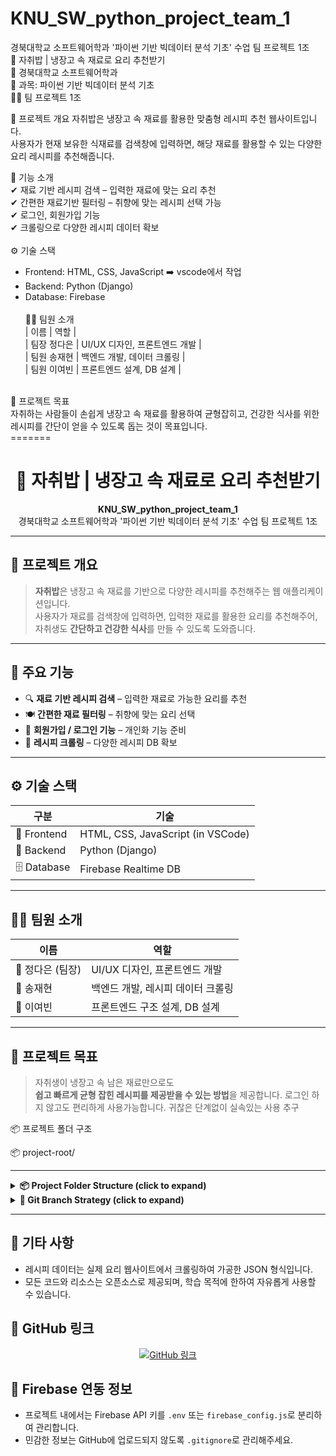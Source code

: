 
# KNU_SW_python_project_team_1
경북대학교 소프트웨어학과 '파이썬 기반 빅데이터 분석 기초' 수업 팀 프로젝트 1조<br>
🍚 자취밥 | 냉장고 속 재료로 요리 추천받기<br>
🏫 경북대학교 소프트웨어학과<br>
📌 과목: 파이썬 기반 빅데이터 분석 기초<br>
🧑‍🍳 팀 프로젝트 1조

📌 프로젝트 개요
자취밥은 냉장고 속 재료를 활용한 맞춤형 레시피 추천 웹사이트입니다.<br>
사용자가 현재 보유한 식재료를 검색창에 입력하면, 해당 재료를 활용할 수 있는 다양한 요리 레시피를 추천해줍니다.<br>

🎯 기능 소개<br>
✔ 재료 기반 레시피 검색 – 입력한 재료에 맞는 요리 추천<br>
✔ 간편한 재료기반 필터링 – 취향에 맞는 레시피 선택 가능<br>
✔ 로그인, 회원가입 기능<br>
✔ 크롤링으로 다양한 레시피 데이터 확보<br>
<br>
⚙️ 기술 스택<br>
- Frontend: HTML, CSS, JavaScript ➡️ vscode에서 작업<br>
- Backend: Python (Django)<br>
- Database: Firebase<br>
  <br>
👨‍💻 팀원 소개<br>
| 이름 | 역할 | <br>
| 팀장 정다은 | UI/UX 디자인, 프론트엔드 개발 | <br>
| 팀원 송재현 | 백엔드 개발, 데이터 크롤링 | <br>
| 팀원 이여빈 | 프론트엔드 설계, DB 설계 | <br>
<br>
🚀 프로젝트 목표<br>
자취하는 사람들이 손쉽게 냉장고 속 재료를 활용하여 균형잡히고, 건강한 식사를 위한 레시피를 간단이 얻을 수 있도록 돕는 것이 목표입니다.<br>
=======
<h1 align="center">🍚 자취밥 | 냉장고 속 재료로 요리 추천받기</h1>

<p align="center">
  <strong>KNU_SW_python_project_team_1</strong><br>
  경북대학교 소프트웨어학과 '파이썬 기반 빅데이터 분석 기초' 수업 팀 프로젝트 1조
</p>

---

## 📌 프로젝트 개요

> **자취밥**은 냉장고 속 재료를 기반으로 다양한 레시피를 추천해주는 웹 애플리케이션입니다.  
> 사용자가 재료를 검색창에 입력하면, 입력한 재료를 활용한 요리를 추천해주어,  
> 자취생도 **간단하고 건강한 식사**를 만들 수 있도록 도와줍니다.

---

## 🎯 주요 기능

- 🔍 **재료 기반 레시피 검색** – 입력한 재료로 가능한 요리를 추천
- 🍽️ **간편한 재료 필터링** – 취향에 맞는 요리 선택
- 👤 **회원가입 / 로그인 기능** – 개인화 기능 준비
- 🔄 **레시피 크롤링** – 다양한 레시피 DB 확보

---

## ⚙️ 기술 스택

| 구분 | 기술 |
|------|------|
| 🎨 Frontend | HTML, CSS, JavaScript (in VSCode) |
| 🧠 Backend | Python (Django) |
| 🗄️ Database | Firebase Realtime DB |

---

## 👨‍💻 팀원 소개

| 이름 | 역할 |
|------|------|
| 👩 정다은 (팀장) | UI/UX 디자인, 프론트엔드 개발 |
| 👨 송재현 | 백엔드 개발, 레시피 데이터 크롤링 |
| 👩 이여빈 | 프론트엔드 구조 설계, DB 설계 |

---

## 🚀 프로젝트 목표

> 자취생이 냉장고 속 남은 재료만으로도  
> **쉽고 빠르게 균형 잡힌 레시피를 제공받을 수 있는 방법**을 제공합니다.
> 로그인 하지 않고도 편리하게 사용가능합니다.
> 귀찮은 단계없이 실속있는 사용 추구

📦 프로젝트 폴더 구조 

📦 project-root/
<hr>

<details>
  <summary><strong>📦 Project Folder Structure (click to expand)</strong></summary>

  <pre>

📦 project-root/
├── .idea/                        # PyCharm 프로젝트 설정
├── RecipeDetail/                 # 레시피 상세 페이지 UI
│   ├── RecipeDetail.css
│   ├── RecipeDetail.html
│   └── RecipeDetail.js
├── __pycache__/                  # 파이썬 캐시 파일
├── loginPage/                    # 로그인 페이지 UI
│   ├── login.css
│   ├── login.html
│   └── login.js
├── mainPage/                     # 메인 페이지 UI 및 이미지
│   ├── main.css
│   ├── main.html
│   ├── main.js
│   ├── profile_jde.png
│   ├── profile_sjh.png
│   └── profile_ybl.png
├── recipes/                      # 레시피 관련 Django 앱
│   ├── __pycache__/
│   ├── migrations/
│   ├── __init__.py
│   ├── apps.py
│   ├── urls.py
│   └── views.py
├── searchPage/                   # 검색 결과 페이지 UI
│   ├── search.css
│   ├── search.html
│   └── search.js
├── signupPage/                   # 회원가입 페이지 UI
│   ├── signup.css
│   ├── signup.html
│   └── signup.js
├── user_auth_project/            # Django 프로젝트 설정
│   ├── __pycache__/
│   ├── __init__.py
│   ├── asgi.py
│   ├── settings.py
│   ├── urls.py
│   └── wsgi.py
├── users/                        # 사용자 인증 관련 Django 앱
│   ├── __pycache__/
│   ├── migrations/
│   ├── __init__.py
│   ├── apps.py
│   ├── forms.py
│   ├── serializers.py
│   ├── urls.py
│   └── views.py
├── .gitignore                    # Git 무시 목록 설정
├── README.md                     # 프로젝트 설명 문서
├── firebase_config.py            # Firebase 연동 설정
├── launch.json                   # VSCode 실행 환경 설정
├── manage.py                     # Django 관리 명령어 실행 스크립트
├── structure_back.txt            # 백엔드 구조 요약
├── structure_check.txt           # 체크리스트 및 구조 확인
└── test.js                       # 초기 테스트용 JS 파일

  </pre>
</details>

<details>
<summary><strong>🌿 Git Branch Strategy (click to expand)</strong></summary>

<!-- ✅ 브랜치 소개 -->

<table>
  <thead>
    <tr>
      <th>Branch</th>
      <th>설명</th>
      <th>상태</th>
      <th>작성자</th>
    </tr>
  </thead>
  <tbody>
    <!-- ✅ 브랜치 -->
    <tr><td><code>main</code></td><td>최종 통합된 배포 코드</td><td>✅ 유지</td><td>-</td></tr>
    <tr><td><code>RecipeDetail</code></td><td>레시피 상세페이지 + 정다은 작업 전체 포함</td><td>✅ 유지</td><td>정다은</td></tr>
    <tr><td><code>SignInUpAPI</code></td><td>최종 로그인/회원가입 API 구현</td><td>✅ 유지</td><td>송재현</td></tr>
    <tr><td><code>crawling</code></td><td>전처리된 '만개의 레시피' 크롤링 데이터</td><td>✅ 유지</td><td>송재현</td></tr>
    <tr><td><code>develop-merge-test</code></td><td>프론트, 백, API 최종 통합 테스트 브랜치</td><td>✅ 유지</td><td>송재현, 이여빈</td></tr>
    <tr><td><code>development</code></td><td>중간 버전: 프론트엔드 통합 개발</td><td>✅ 유지</td><td>전체</td></tr>
    <tr><td><code>development-back</code></td><td>중간 버전: 백엔드 통합 개발</td><td>✅ 유지</td><td>송재현</td></tr>
    <tr><td><code>firebase_search</code></td><td>검색 기능용 API 개발</td><td>✅ 유지</td><td>송재현</td></tr>
    <tr><td><code>loginPage</code></td><td>로그린/회원가입 UI(버전관리)</td><td>✅ 유지</td><td>정다은</td></tr>
  </tbody>
</table>

</details>

<hr>


## 📎 기타 사항

- 레시피 데이터는 실제 요리 웹사이트에서 크롤링하여 가공한 JSON 형식입니다.
- 모든 코드와 리소스는 오픈소스로 제공되며, 학습 목적에 한하여 자유롭게 사용할 수 있습니다.

## 🔗 GitHub 링크

<p align="center">
  <a href="https://github.com/stellalee1210/KNU_SW_python_project_team_1">
    <img src="https://img.shields.io/badge/GitHub-프로젝트-blue?logo=github" alt="GitHub 링크">
  </a>
</p>
  
## 🔐 Firebase 연동 정보

- 프로젝트 내에서는 Firebase API 키를 `.env` 또는 `firebase_config.js`로 분리하여 관리합니다.
- 민감한 정보는 GitHub에 업로드되지 않도록 `.gitignore`로 관리해주세요.

